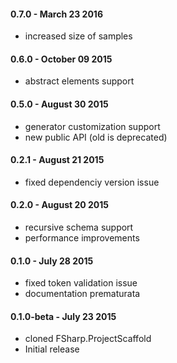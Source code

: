 #### 0.7.0 - March 23 2016
* increased size of samples 


#### 0.6.0 - October 09 2015
* abstract elements support


#### 0.5.0 - August 30 2015
* generator customization support
* new public API (old is deprecated)


#### 0.2.1 - August 21 2015
* fixed dependenciy version issue


#### 0.2.0 - August 20 2015
* recursive schema support
* performance improvements


#### 0.1.0 - July 28 2015
* fixed token validation issue
* documentation prematurata


#### 0.1.0-beta - July 23 2015
* cloned FSharp.ProjectScaffold
* Initial release
